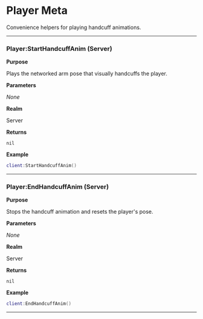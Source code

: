 # Player Meta

Convenience helpers for playing handcuff animations.

---
### Player:StartHandcuffAnim (Server)

**Purpose**

Plays the networked arm pose that visually handcuffs the player.

**Parameters**

*None*

**Realm**

Server

**Returns**

`nil`

**Example**

```lua
client:StartHandcuffAnim()
```

---

### Player:EndHandcuffAnim (Server)

**Purpose**

Stops the handcuff animation and resets the player's pose.

**Parameters**

*None*

**Realm**

Server

**Returns**

`nil`

**Example**

```lua
client:EndHandcuffAnim()
```

---
